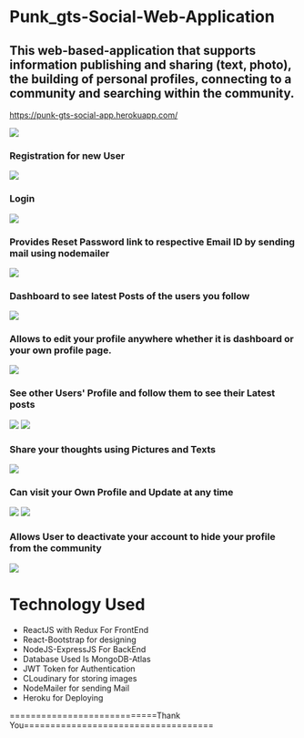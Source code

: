 # Punk_gts-Social-Web-Application

## This web-based-application that supports information publishing and sharing (text, photo), the building of personal profiles, connecting to a community and searching within the community.

https://punk-gts-social-app.herokuapp.com/

<img src="images/Landing.PNG"  />

### Registration for new User

<img src="images/Register.PNG">

### Login

<img src="images/LoginMobile.PNG"  />

### Provides Reset Password link to respective Email ID by sending mail using nodemailer

<img src="images/forgotPassword.PNG"  />
  
### Dashboard to see latest Posts of the users you follow

<img src="images/HomePage.PNG"  />

### Allows to edit your profile anywhere whether it is dashboard or your own profile page.

<img src="images/EditPost.PNG">

### See other Users' Profile and follow them to see their Latest posts

<img src="images/addFriends.PNG"  />

<img src="images/FindFriends.PNG">

### Share your thoughts using Pictures and Texts

<img src="images/NewPost.PNG"  />

### Can visit your Own Profile and Update at any time

 <img src="images/Profile.PNG"  />
 
 <img src="images/editProfile.PNG"  />
 
### Allows User to deactivate your account to hide your profile from the community

<img src="images/DeactivateAccount.PNG">

# Technology Used

- ReactJS with Redux For FrontEnd
- React-Bootstrap for designing
- NodeJS-ExpressJS For BackEnd
- Database Used Is MongoDB-Atlas
- JWT Token for Authentication
- CLoudinary for storing images
- NodeMailer for sending Mail
- Heroku for Deploying

============================Thank You====================================
